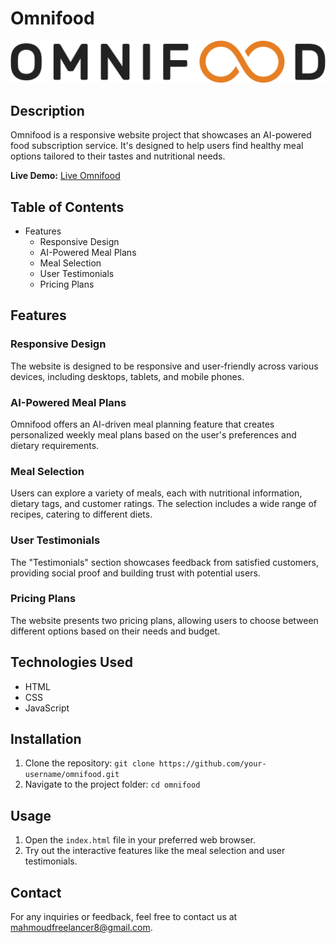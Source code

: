   # Omnifood

![Omnifood Logo](img/omnifood-logo.png)

## Description

Omnifood is a responsive website project that showcases an AI-powered food subscription service. It's designed to help users find healthy meal options tailored to their tastes and nutritional needs.

**Live Demo:** [Live Omnifood](https://omnifood-healthyfood.netlify.app)

## Table of Contents

- Features
  - Responsive Design
  - AI-Powered Meal Plans
  - Meal Selection
  - User Testimonials
  - Pricing Plans

## Features

### Responsive Design

The website is designed to be responsive and user-friendly across various devices, including desktops, tablets, and mobile phones.

### AI-Powered Meal Plans

Omnifood offers an AI-driven meal planning feature that creates personalized weekly meal plans based on the user's preferences and dietary requirements.

### Meal Selection

Users can explore a variety of meals, each with nutritional information, dietary tags, and customer ratings. The selection includes a wide range of recipes, catering to different diets.

### User Testimonials

The "Testimonials" section showcases feedback from satisfied customers, providing social proof and building trust with potential users.

### Pricing Plans

The website presents two pricing plans, allowing users to choose between different options based on their needs and budget.

## Technologies Used

- HTML
- CSS
- JavaScript

## Installation

1. Clone the repository: `git clone https://github.com/your-username/omnifood.git`
2. Navigate to the project folder: `cd omnifood`

## Usage

1. Open the `index.html` file in your preferred web browser.
2. Try out the interactive features like the meal selection and user testimonials.


## Contact

For any inquiries or feedback, feel free to contact us at [mahmoudfreelancer8@gmail.com](mailto:mahmoudfreelancer8@gmail.com).

